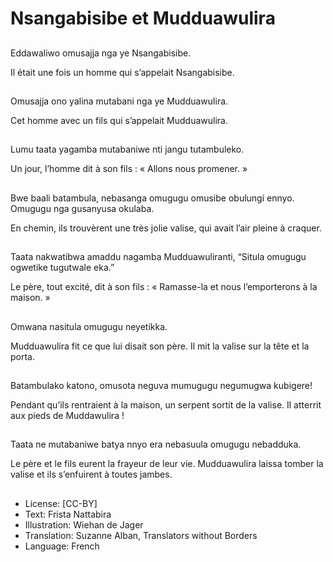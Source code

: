 # Nsangabisibe et Mudduawulira

##
Eddawaliwo omusajja nga ye
Nsangabisibe.

Il était une fois un homme qui
s’appelait Nsangabisibe.

##
Omusajja ono yalina mutabani
nga ye Mudduawulira.

Cet homme avec un fils qui
s’appelait Mudduawulira.

##
Lumu taata yagamba
mutabaniwe nti jangu
tutambuleko.

Un jour, l’homme dit à son fils :
« Allons nous promener. »

##
Bwe baali batambula,
nebasanga omugugu omusibe
obulungi ennyo. Omugugu nga
gusanyusa okulaba.

En chemin, ils trouvèrent une
très jolie valise, qui avait l’air
pleine à craquer.

##
Taata nakwatibwa amaddu
nagamba Mudduawuliranti,
“Situla omugugu ogwetike
tugutwale eka.”

Le père, tout excité, dit à son
fils : « Ramasse-la et nous
l’emporterons à la maison. »

##
Omwana nasitula omugugu
neyetikka.

Mudduawulira fit ce que lui
disait son père. Il mit la valise
sur la tête et la porta.

##
Batambulako katono, omusota
neguva mumugugu
negumugwa kubigere!

Pendant qu’ils rentraient à la
maison, un serpent sortit de la
valise.
Il atterrit aux pieds de
Muddawulira !

##
Taata ne mutabaniwe batya
nnyo era nebasuula omugugu
nebadduka.

Le père et le fils eurent la
frayeur de leur vie.
Mudduawulira laissa tomber la
valise et ils s’enfuirent à toutes
jambes.

##
* License: [CC-BY]
* Text: Frista Nattabira
* Illustration: Wiehan de Jager
* Translation: Suzanne Alban, Translators without Borders
* Language: French
